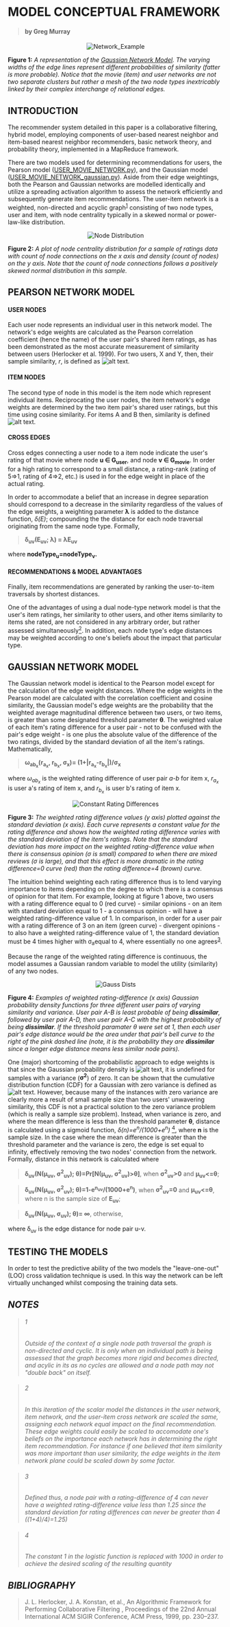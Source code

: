 # MODEL CONCEPTUAL FRAMEWORK 
>#### **by Greg Murray**

<p align="center">
  <img src="https://github.com/GregMurray30/recommendation_engines/blob/master/visualizations/network_ex2.png" title="Network_Example">
 </p>
 
**Figure 1:** *A representation of the [Gaussian Network Model](#Gaussian_Network_Model). The varying widths of the edge lines represent different probabilities of similarity (fatter is more probable). Notice that the movie (item) and user networks are not two separate clusters but rather a mesh of the two node types inextricably linked by their complex interchange of relational edges.*

## INTRODUCTION

The recommender system detailed in this paper is a collaborative filtering, hybrid model, employing components of user-based nearest neighbor and item-based nearest neighbor recommenders, basic network theory, and probability theory, implemented in a MapReduce framework. 

There are two models used for determining recommendations for users, the Pearson model ([USER_MOVIE_NETWORK.py](https://github.com/GregMurray30/recommendation_engines/blob/master/USER_MOVIE_NETWORK.py)), and the Gaussian model ([USER_MOVIE_NETWORK_gaussian.py](https://github.com/GregMurray30/recommendation_engines/blob/master/USER_MOVIE_NETWORK_gaussian.py)). Aside from their edge weightings, both the Pearson and Gaussian networks are modelled identically and
utilize a spreading activation algorithm to assess the network efficiently and subsequently generate item recommendations.
The user-item network is a weighted, non-directed and acyclic graph<sup>[1](#1)</sup> consisting of two node types, user and item, with node centrality typically in a skewed normal or power-law-like distribution.

<p align="center">
  <img src="https://github.com/GregMurray30/recommendation_engines/blob/master/visualizations/node_dist.png" title="Node Distribution">
 </p>
 
**Figure 2:** *A plot of node centrality distribution for a sample of ratings data with count of node connections on the x axis and density (count of nodes) on the y axis. Note that the count of node connections follows a positively skewed normal distribution in this sample.*

## PEARSON NETWORK MODEL

#### USER NODES
Each user node represents an individual user in this network model. The network's edge weights are
calculated as the Pearson correlation coefficient (hence the name) of the user pair's shared item ratings, as has been demonstrated as the most accurate measurement of similarity between users (Herlocker et al. 1999). For two users, X and Y, then, their sample similarity, *r*, is defined as 
![alt text](https://wikimedia.org/api/rest_v1/media/math/render/svg/bd1ccc2979b0fd1c1aec96e386f686ae874f9ec0).

#### ITEM NODES
The second type of node in this model is the item node which represent individual items. Reciprocating the user nodes, the
item network's edge weights are determined by the two item pair's shared user ratings, but this time using cosine similarity. For items A and B then, similarity is defined
![alt text](https://wikimedia.org/api/rest_v1/media/math/render/svg/1d94e5903f7936d3c131e040ef2c51b473dd071d).

#### CROSS EDGES
Cross edges connecting a user node to a item node indicate the user's rating of that movie
where node **u ∈ G<sub>user</sub>**, and node **v ∈ G<sub>movie</sub>**. In order for a high rating 
to correspond to a small distance, a rating-rank (rating of 5=>1, rating of 4=>2, etc.) is used in for the edge weight in place of the actual rating.

In order to accommodate a belief that an increase in degree separation should correspond to 
a decrease in the similarity regardless of the values of the edge weights, a weighting 
parameter **λ** is added to the distance function, *δ(E)*; compounding the the distance for each node traversal originating from the same node type. Formally, 
  
  > **δ<sub>uv</sub>(E<sub>uv</sub>; λ) = λE<sub>uv</sub>**
 
where **nodeType<sub>u</sub>=nodeType<sub>v</sub>.**

#### RECOMMENDATIONS & MODEL ADVANTAGES
Finally, item recommendations are generated by ranking the user-to-item traversals by shortest distances.

One of the advantages of using a dual node-type network model is that the user's item
ratings, her similarity to other users, and other items similarity to items she rated, are not considered in any arbitrary order, but rather assessed simultaneously[<sup>2</sup>](#2). In addition, each node type's edge distances may be weighted according to one's beliefs about the impact that particular type.

## GAUSSIAN NETWORK MODEL

The Gaussian network model is identical to the Pearson model except for the calculation of the
edge weight distances. Where the edge weights in the Pearson model are calculated with the correlation coefficient and cosine similarity, the Gaussian model's edge weights are the probability that the weighted average magnitudinal
difference between two users, or two items, is greater than some designated threshold parameter **θ**. The weighted value of each item's rating difference for a user pair - not to be confused with the pair's edge weight - is one plus the absolute value of the difference of the two ratings, divided by the standard deviation of all the item's ratings. Mathematically, 

> **ω<sub>ab<sub>x</sub></sub>(r<sub>a<sub>x</sub></sub>, r<sub>b<sub>x</sub></sub>, σ<sub>x</sub>)= (1+|r<sub>a<sub>x</sub></sub>-r<sub>b<sub>x</sub></sub>|)/σ<sub>x</sub>**

where *ω<sub>ab<sub>x</sub></sub>* is the weighted rating difference of user pair *a-b* for item x, *r<sub>a<sub>x</sub></sub>* is user a's rating of item x, and *r<sub>b<sub>x</sub></sub>* is user b's rating of item x. 

<p align="center">
  <img src="https://github.com/GregMurray30/recommendation_engines/blob/master/visualizations/constant_rating3.png" title="Constant Rating Differences">
 </p>

**Figure 3:** *The weighted rating difference values (y axis) plotted against the standard deviation (x axis). Each curve represents a constant value for the rating difference and shows how the weighted rating difference varies with the standard deviation of the item's ratings. Note that the standard deviation has more impact on the weighted rating-difference value when there is consensus opinion (σ is small) compared to when there are mixed reviews (σ is large), and that this effect is more dramatic in the rating difference=0 curve (red) than the rating difference=4 (brown) curve.*
 

The intuition behind weighting each rating difference thus is to lend varying importance to items depending on the degree to which there is a consensus of opinion for that item. For example, looking at figure 1 above, two users with a rating difference equal to 0 (red curve) - similar opinions - on an item with standard deviation equal to 1 - a consensus opinion -  will have a weighted rating-difference value of 1. In comparison, in order for a user pair with a rating difference of 3 on an item (green curve) - divergent opinions - to also have a weighted rating-difference value of 1, the standard deviation must be 4 times higher with σ<sub>a</sub>equal to 4, where essentially no one agrees<sup>[3](#3)</sup>.

Because the range of the weighted rating difference is continuous, the model assumes a Gaussian random variable to model the utility (similarity) of any two nodes. 

<p align="center">
  <img src="https://github.com/GregMurray30/recommendation_engines/blob/master/visualizations/gauss_dists.png" title="Gauss Dists">
 </p>
 
**Figure 4:** *Examples of weighted rating-difference (x axis) Gaussian probability density functions for three different user pairs of varying similarity and variance. User pair A-B is least probable of being **dissimilar**, followed by user pair A-D, then user pair A-C with the highest probability of being **dissimilar**. If the threshold paramater θ were set at 1, then each user pair's edge distance would be the area under that pair's bell curve to the right of the pink dashed line (note, it is the probability they are **dissimilar** since a longer edge distance means less similar node pairs).*
 
One (major) shortcoming of the probabilistic approach to edge weights is that since the Gaussian probability density is ![alt text](https://wikimedia.org/api/rest_v1/media/math/render/svg/4abaca87a10ecfa77b5a205056523706fe6c9c3f "Title"), it is undefined for samples with a variance (**σ<sup>2</sup>**) of zero. It can be shown that the cumulative distribution function (CDF) for a Gaussian with zero variance is defined as ![alt text](https://wikimedia.org/api/rest_v1/media/math/render/svg/90400cbbc8895d9f3c9a62d7502ed0f077c6ee3b).
However, because many of the instances with zero variance are clearly more a result of small sample size than two users' unwavering similarity, this CDF is not a practical solution to the zero variance problem (which is really a sample size problem). Instead, when variance is zero, and where the mean difference is less than the threshold parameter **θ**, distance is calculated using a sigmoid function, *δ(n)=e<sup>n</sup>/(1000+e<sup>n</sup>)* [<sup>4</sup>](#4), where **n** is the sample size. In the case where the mean difference is greater than the threshold parameter and the variance is zero, the edge is set equal to infinity, effectively removing the two nodes' connection from the network. Formally, distance in this network is calculated where
  
  >**δ<sub>uv</sub>(N(μ<sub>uv</sub>, σ<sup>2</sup><sub>uv</sub>); θ)=Pr[N(μ<sub>uv</sub>, σ<sup>2</sup><sub>uv</sub>)>θ]**, when **σ<sup>2</sup><sub>uv</sub>>0** and **μ<sub>uv</sub><=θ**;
  
  >**δ<sub>uv</sub>(N(μ<sub>uv</sub>, σ<sup>2</sup><sub>uv</sub>); θ)=1-e<sup>n<sub>uv</uv></sup>/(1000+e<sup>n</sup>)**, when **σ<sup>2</sup><sub>uv</sub>=0** and **μ<sub>uv</sub><=θ**, where n is the sample size of **E<sub>uv</sub>**;
  
  >**δ<sub>uv</sub>(N(μ<sub>uv</sub>, σ<sub>uv</sub>); θ)= ∞**, otherwise,

where δ<sub>uv</sub> is the edge distance for node pair u-v.
  

## TESTING THE MODELS
In order to test the predictive ability of the two models the "leave-one-out" (LOO) cross validation technique is used. In this way the network can be left virtually unchanged whilst composing the training data sets. 

## *NOTES*

>###### 1
> *Outside of the context of a single node path traversal the graph is non-directed and cyclic. It is only when an individual path is being assessed that the graph becomes more rigid and becomes directed, and acylic in its as no cycles are allowed and a node path may not "double back" on itself.*

>###### 2
>*In this iteration of the scalar model the distances in the user network, item network, and the
 user-item cross network are scaled the same, assigning each network equal impact on the
 final recommendation. These edge weights could easily be scaled to accomodate one's
 beliefs on the importance each network has in determining the right item recommendation.
 For instance if one believed that item similarity was more important than user
 similarity, the edge weights in the item network plane could be scaled down by some
 factor.*
 
 >###### 3
 >*Defined thus, a node pair with a rating-difference of 4 can never have a weighted rating-difference value less than 1.25 since the standard deviation for rating differences can never be greater than 4 ((1+4)/4)=1.25)*

 >###### 4
 >*The constant 1 in the logistic function is replaced with 1000 in order to achieve the desired scaling of the resulting quantity*
 
 ## *BIBLIOGRAPHY*
 >J. L. Herlocker, J. A. Konstan, et al., An Algorithmic Framework for Performing Collaborative Filtering , Proceedings of the 22nd Annual International ACM SIGIR Conference, ACM Press, 1999, pp. 230–237.
